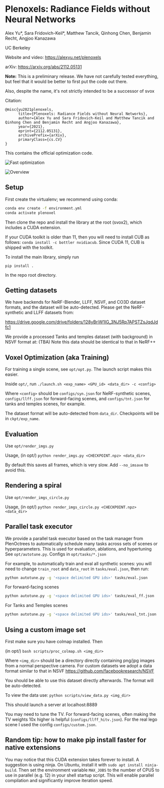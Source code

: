 # Plenoxels: Radiance Fields without Neural Networks

Alex Yu\*, Sara Fridovich-Keil\*, Matthew Tancik, Qinhong Chen, Benjamin Recht, Angjoo Kanazawa

UC Berkeley

Website and video: <https://alexyu.net/plenoxels>

arXiv: <https://arxiv.org/abs/2112.05131>

**Note:** This is a preliminary release. We have not carefully tested everything,
but feel that it would be better to first put the code out there.

Also, despite the name, it's not strictly intended to be a successor of svox


Citation:
```
@misc{yu2021plenoxels,
      title={Plenoxels: Radiance Fields without Neural Networks}, 
      author={Alex Yu and Sara Fridovich-Keil and Matthew Tancik and Qinhong Chen and Benjamin Recht and Angjoo Kanazawa},
      year={2021},
      eprint={2112.05131},
      archivePrefix={arXiv},
      primaryClass={cs.CV}
}
```

This contains the official optimization code.

![Fast optimization](https://raw.githubusercontent.com/sxyu/svox2/master/github_img/fastopt.gif)

![Overview](https://raw.githubusercontent.com/sxyu/svox2/master/github_img/pipeline.png)

## Setup

First create the virtualenv; we recommend using conda:
```sh
conda env create -f environment.yml
conda activate plenoxel
```

Then clone the repo and install the library at the root (svox2), which includes a CUDA extension.

If your CUDA toolkit is older than 11, then you will need to install CUB as follows:
`conda install -c bottler nvidiacub`.
Since CUDA 11, CUB is shipped with the toolkit.

To install the main library, simply run
```
pip install .
```
In the repo root directory.

## Getting datasets

We have backends for NeRF-Blender, LLFF, NSVF, and CO3D dataset formats, and the dataset will be auto-detected.
Please get the NeRF-synthetic and LLFF datasets from:

<https://drive.google.com/drive/folders/128yBriW1IG_3NJ5Rp7APSTZsJqdJdfc1>

We provide a processed Tanks and temples dataset (with background) in NSVF format at:
(TBA)
Note this data should be identical to that in NeRF++

## Voxel Optimization (aka Training)

For training a single scene, see `opt/opt.py`. The launch script makes this easier.

Inside `opt/`, run
`./launch.sh <exp_name> <GPU_id> <data_dir> -c <config>`

Where `<config>` should be `configs/syn.json` for NeRF-synthetic scenes,
`configs/llff.json`
for forward-facing scenes, and 
`configs/tnt.json` for tanks and temples scenes, for example.

The dataset format will be auto-detected from `data_dir`.
Checkpoints will be in `ckpt/exp_name`.

## Evaluation

Use `opt/render_imgs.py`

Usage,
(in opt/)
`python render_imgs.py <CHECKPOINT.npz> <data_dir>`

By default this saves all frames, which is very slow. Add `--no_imsave` to avoid this.

## Rendering a spiral

Use `opt/render_imgs_circle.py`

Usage,
(in opt/)
`python render_imgs_circle.py <CHECKPOINT.npz> <data_dir>`

## Parallel task executor

We provide a parallel task executor based on the task manager from PlenOctrees to automatically
schedule many tasks across sets of scenes or hyperparameters.
This is used for evaluation, ablations, and hypertuning
See `opt/autotune.py`. Configs in `opt/tasks/*.json`

For example, to automatically train and eval all synthetic scenes:
you will need to change `train_root` and `data_root` in `tasks/eval.json`, then run:
```sh
python autotune.py -g '<space delimited GPU ids>' tasks/eval.json
```

For forward-facing scenes
```sh
python autotune.py -g '<space delimited GPU ids>' tasks/eval_ff.json
```

For Tanks and Temples scenes
```sh
python autotune.py -g '<space delimited GPU ids>' tasks/eval_tnt.json
```

## Using a custom image set

First make sure you have colmap installed. Then

(in opt/)
`bash scripts/proc_colmap.sh <img_dir>`

Where `<img_dir>` should be a directory directly containing png/jpg images from a 
normal perspective camera.
For custom datasets we adopt a data format similar to that in NSVF
<https://github.com/facebookresearch/NSVF>

You should be able to use this dataset directly afterwards. The format will be auto-detected.

To view the data use:
`python scripts/view_data.py <img_dir>`

This should launch a server at localhost:8889


You may need to tune the TV. For forward-facing scenes, often making the TV weights 10x
higher is helpful (`configs/llff_hitv.json`).
For the real lego scene I used the config `configs/custom.json`.

## Random tip: how to make pip install faster for native extensions

You may notice that this CUDA extension takes forever to install.
A suggestion is using ninja. On Ubuntu,
install it with `sudo apt install ninja-build`.
Then set the environment variable `MAX_JOBS` to the number of CPUS to use in parallel (e.g. 12) in your shell startup script.
This will enable parallel compilation and significantly improve iteration speed.
